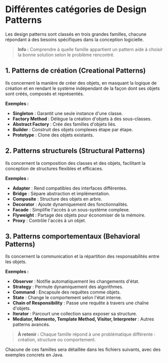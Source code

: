 # Différentes catégories de Design Patterns

Les design patterns sont classés en trois grandes familles, chacune répondant à des besoins spécifiques dans la conception logicielle.

> **Info :**
> Comprendre à quelle famille appartient un pattern aide à choisir la bonne solution selon le problème rencontré.

## 1. Patterns de création (Creational Patterns)
Ils concernent la manière de créer des objets, en masquant la logique de création et en rendant le système indépendant de la façon dont ses objets sont créés, composés et représentés.

**Exemples :**
- **Singleton** : Garantit une seule instance d'une classe.
- **Factory Method** : Délègue la création d'objets à des sous-classes.
- **Abstract Factory** : Crée des familles d'objets liés.
- **Builder** : Construit des objets complexes étape par étape.
- **Prototype** : Clone des objets existants.

## 2. Patterns structurels (Structural Patterns)
Ils concernent la composition des classes et des objets, facilitant la conception de structures flexibles et efficaces.

**Exemples :**
- **Adapter** : Rend compatibles des interfaces différentes.
- **Bridge** : Sépare abstraction et implémentation.
- **Composite** : Structure des objets en arbre.
- **Decorator** : Ajoute dynamiquement des fonctionnalités.
- **Facade** : Simplifie l'accès à un sous-système complexe.
- **Flyweight** : Partage des objets pour économiser de la mémoire.
- **Proxy** : Contrôle l'accès à un objet.

## 3. Patterns comportementaux (Behavioral Patterns)
Ils concernent la communication et la répartition des responsabilités entre les objets.

**Exemples :**
- **Observer** : Notifie automatiquement les changements d'état.
- **Strategy** : Permute dynamiquement des algorithmes.
- **Command** : Encapsule des requêtes comme objets.
- **State** : Change le comportement selon l'état interne.
- **Chain of Responsibility** : Passe une requête à travers une chaîne d'objets.
- **Iterator** : Parcourt une collection sans exposer sa structure.
- **Mediator, Memento, Template Method, Visitor, Interpreter** : Autres patterns avancés.

> **À retenir :**
> Chaque famille répond à une problématique différente : création, structure ou comportement.

Chacune de ces familles sera détaillée dans les fichiers suivants, avec des exemples concrets en Java.
